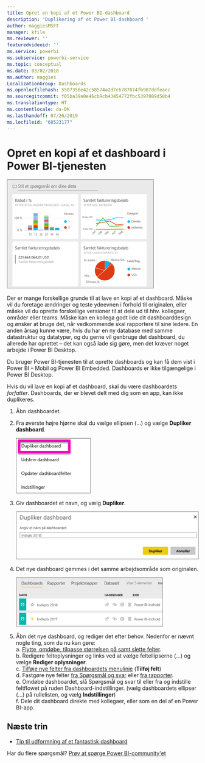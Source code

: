 ```yaml
---
title: Opret en kopi af et Power BI-dashboard
description: 'Duplikering af et Power BI-dashboard '
author: maggiesMSFT
manager: kfile
ms.reviewer: ''
featuredvideoid: ''
ms.service: powerbi
ms.subservice: powerbi-service
ms.topic: conceptual
ms.date: 03/02/2018
ms.author: maggies
LocalizationGroup: Dashboards
ms.openlocfilehash: 5507356e42c58574a2d7c6787074fb987ddfeaec
ms.sourcegitcommit: f05ba39a0e46cb9cb43454772fbc5397089d58b4
ms.translationtype: HT
ms.contentlocale: da-DK
ms.lasthandoff: 07/26/2019
ms.locfileid: "68523177"
---
```

# <a name="create-a-copy-of-a-dashboard-in-power-bi-service"></a>Opret en kopi af et dashboard i Power BI-tjenesten
![dashboard](media/service-dashboard-copy/power-bi-dashboard.png)

 Der er mange forskellige grunde til at lave en kopi af et dashboard. Måske vil du foretage ændringer og teste ydeevnen i forhold til originalen, eller måske vil du oprette forskellige versioner til at dele ud til hhv. kollegaer, områder eller teams. Måske kan en kollega godt lide dit dashboarddesign og ønsker at bruge det, når vedkommende skal rapportere til sine ledere. En anden årsag kunne være, hvis du har en ny database med samme datastruktur og datatyper, og du gerne vil genbruge det dashboard, du allerede har oprettet – det kan også lade sig gøre, men det kræver noget arbejde i Power BI Desktop. 

Du bruger Power BI-tjenesten til at oprette dashboards og kan få dem vist i Power BI – Mobil og Power BI Embedded.  Dashboards er ikke tilgængelige i Power BI Desktop. 

Hvis du vil lave en kopi af et dashboard, skal du være dashboardets *forfatter*. Dashboards, der er blevet delt med dig som en app, kan ikke duplikeres.

1. Åbn dashboardet.
2. Fra øverste højre hjørne skal du vælge ellipsen (...) og vælge **Dupliker dashboard**.
   
   ![ellipsemenu](media/service-dashboard-copy/power-bi-dulicate.png)
3. Giv dashboardet et navn, og vælg **Dupliker**. 
   
   ![Dialogboksen Dupliker dashboard](media/service-dashboard-copy/power-bi-name.png)
4. Det nye dashboard gemmes i det samme arbejdsområde som originalen. 
   
   ![Fanen Dashboards](media/service-dashboard-copy/power-bi-copied.png)

5.    Åbn det nye dashboard, og rediger det efter behov. Nedenfor er nævnt nogle ting, som du nu kan gøre:    
    a. [Flytte, omdøbe, tilpasse størrelsen på samt slette felter](service-dashboard-edit-tile.md).  
    b. Redigere feltoplysninger og links ved at vælge feltellipserne (...) og vælge **Rediger oplysninger**.  
    c. [Tilføje nye felter fra dashboardets menulinje](service-dashboard-add-widget.md) (**Tilføj felt**)  
    d. Fastgøre nye felter [fra Spørgsmål og svar](service-dashboard-pin-tile-from-q-and-a.md) eller [fra rapporter](service-dashboard-pin-tile-from-report.md).  
    e. Omdøbe dashboardet, slå Spørgsmål og svar til eller fra og indstille feltflowet på ruden Dashboard-indstillinger.  (vælg dashboardets ellipser (...) på rullelisten, og vælg **Indstillinger**)  
    f. Dele dit dashboard direkte med kollegaer, eller som en del af en Power BI-app. 


## <a name="next-steps"></a>Næste trin
* [Tip til udformning af et fantastisk dashboard](service-dashboards-design-tips.md) 

Har du flere spørgsmål? [Prøv at spørge Power BI-community'et](http://community.powerbi.com/)

